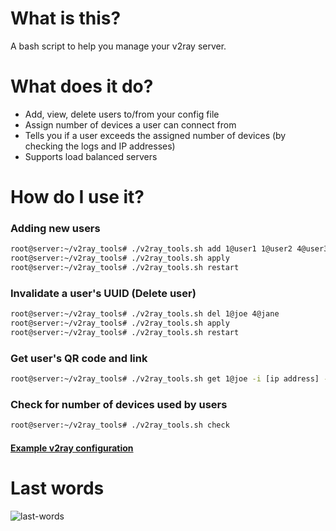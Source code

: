 # What is this?
A bash script to help you manage your v2ray server.

# What does it do?
- Add, view, delete users to/from your config file
- Assign number of devices a user can connect from
- Tells you if a user exceeds the assigned number of devices (by checking the logs and IP addresses)
- Supports load balanced servers

# How do I use it?

### Adding new users
```bash
root@server:~/v2ray_tools# ./v2ray_tools.sh add 1@user1 1@user2 4@user3
root@server:~/v2ray_tools# ./v2ray_tools.sh apply
root@server:~/v2ray_tools# ./v2ray_tools.sh restart
```

### Invalidate a user's UUID (Delete user)
```bash
root@server:~/v2ray_tools# ./v2ray_tools.sh del 1@joe 4@jane
root@server:~/v2ray_tools# ./v2ray_tools.sh apply
root@server:~/v2ray_tools# ./v2ray_tools.sh restart
```

### Get user's QR code and link
```bash
root@server:~/v2ray_tools# ./v2ray_tools.sh get 1@joe -i [ip address] -n [vpn name]
```

### Check for number of devices used by users
```bash
root@server:~/v2ray_tools# ./v2ray_tools.sh check
```

#### [Example v2ray configuration](example_config.json)

# Last words
![last-words](https://i.imgur.com/wM4U85h.jpg)
